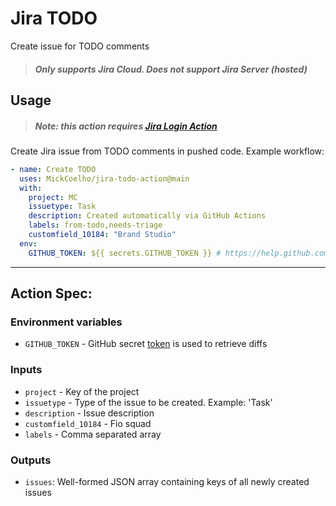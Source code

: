 # Jira TODO

Create issue for TODO comments

> ##### Only supports Jira Cloud. Does not support Jira Server (hosted)

## Usage

> ##### Note: this action requires [Jira Login Action](https://github.com/marketplace/actions/jira-login)

Create Jira issue from TODO comments in pushed code.
Example workflow:

```yaml
- name: Create TODO
  uses: MickCoelho/jira-todo-action@main
  with:
    project: MC
    issuetype: Task
    description: Created automatically via GitHub Actions
    labels: from-todo,needs-triage
    customfield_10184: "Brand Studio"
  env:
    GITHUB_TOKEN: ${{ secrets.GITHUB_TOKEN }} # https://help.github.com/en/articles/virtual-environments-for-github-actions#github_token-secret
```

---

## Action Spec:

### Environment variables

- `GITHUB_TOKEN` - GitHub secret [token](https://developer.github.com/actions/creating-workflows/storing-secrets/#github-token-secret) is used to retrieve diffs

### Inputs

- `project` - Key of the project
- `issuetype` - Type of the issue to be created. Example: 'Task'
- `description` - Issue description
- `customfield_10184` - Fio squad
- `labels` - Comma separated array

### Outputs

- `issues`: Well-formed JSON array containing keys of all newly created issues
